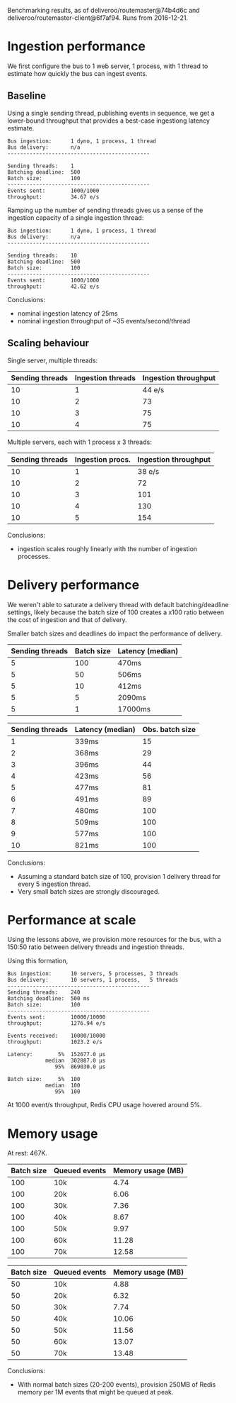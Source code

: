 Benchmarking results, as of deliveroo/routemaster@74b4d6c and deliveroo/routemaster-client@6f7af94.
Runs from 2016-12-21.


# Ingestion performance

We first configure the bus to 1 web server, 1 process, with 1 thread to estimate
how quickly the bus can ingest events.

## Baseline

Using a single sending thread, publishing events in sequence, we get a
lower-bound throughput that provides a best-case ingestiong latency estimate.

```
Bus ingestion:      1 dyno, 1 process, 1 thread
Bus delivery:       n/a
---------------------------------------------

Sending threads:    1
Batching deadline:  500
Batch size:         100
---------------------------------------------
Events sent:        1000/1000
throughput:         34.67 e/s
```

Ramping up the number of sending threads gives us a sense of the ingestion
capacity of a single ingestion thread:

```
Bus ingestion:      1 dyno, 1 process, 1 thread
Bus delivery:       n/a
---------------------------------------------

Sending threads:    10
Batching deadline:  500
Batch size:         100
---------------------------------------------
Events sent:        1000/1000
throughput:         42.62 e/s
```

Conclusions:

- nominal ingestion latency of 25ms
- nominal ingestion throughput of ~35 events/second/thread


## Scaling behaviour

Single server, multiple threads:

| Sending threads | Ingestion threads | Ingestion throughput |
|-----------------|-------------------|----------------------|
| 10              | 1                 | 44 e/s               |
| 10              | 2                 | 73                   |
| 10              | 3                 | 75                   |
| 10              | 4                 | 75                   |

Multiple servers, each with 1 process x 3 threads:

| Sending threads | Ingestion procs.  | Ingestion throughput |
|-----------------|-------------------|----------------------|
| 10              | 1                 | 38 e/s               |
| 10              | 2                 | 72                   |
| 10              | 3                 | 101                  |
| 10              | 4                 | 130                  |
| 10              | 5                 | 154                  |

Conclusions:

- ingestion scales roughly linearly with the number of ingestion processes.

# Delivery performance

We weren't able to saturate a delivery thread with default batching/deadline
settings, likely because the batch size of 100 creates a x100 ratio between the
cost of ingestion and that of delivery.

Smaller batch sizes and deadlines do impact the performance of delivery.

| Sending threads  | Batch size       | Latency (median) |
|------------------|------------------|------------------|
| 5                | 100              | 470ms            | 
| 5                | 50               | 506ms            |
| 5                | 10               | 412ms            |
| 5                | 5                | 2090ms           |
| 5                | 1                | 17000ms          |

| Sending threads  | Latency (median) | Obs. batch size
|------------------|------------------|------------------|
| 1                | 339ms            | 15               |
| 2                | 368ms            | 29               |
| 3                | 396ms            | 44               |
| 4                | 423ms            | 56               |
| 5                | 477ms            | 81               |
| 6                | 491ms            | 89               |
| 7                | 480ms            | 100              |
| 8                | 509ms            | 100              |
| 9                | 577ms            | 100              |
| 10               | 821ms            | 100              |

Conclusions:

- Assuming a standard batch size of 100, provision 1 delivery thread for every 5
  ingestion thread.
- Very small batch sizes are strongly discouraged.



# Performance at scale

Using the lessons above, we provision more resources for the bus, with a 150:50
ratio between delivery threads and ingestion threads.

Using this formation,

```
Bus ingestion:      10 servers, 5 processes, 3 threads
Bus delivery:       10 servers, 1 process,   5 threads
---------------------------------------------
Sending threads:    240
Batching deadline:  500 ms
Batch size:         100
---------------------------------------------
Events sent:        10000/10000
throughput:         1276.94 e/s

Events received:    10000/10000
throughput:         1023.2 e/s

Latency:        5%  152677.0 µs
            median  302887.0 µs
               95%  869030.0 µs

Batch size:     5%  100
            median  100
               95%  100
```

At 1000 event/s throughput, Redis CPU usage hovered around 5%.


# Memory usage

At rest: 467K.

| Batch size    | Queued events | Memory usage (MB)|
|---------------|---------------|------------------|
| 100           | 10k           | 4.74             |
| 100           | 20k           | 6.06             |
| 100           | 30k           | 7.36             |
| 100           | 40k           | 8.67             |
| 100           | 50k           | 9.97             |
| 100           | 60k           | 11.28            |
| 100           | 70k           | 12.58            |


| Batch size    | Queued events | Memory usage (MB)|
|---------------|---------------|------------------|
| 50            | 10k           | 4.88             |
| 50            | 20k           | 6.32             |
| 50            | 30k           | 7.74             |
| 50            | 40k           | 10.06            |
| 50            | 50k           | 11.56            |
| 50            | 60k           | 13.07            |
| 50            | 70k           | 13.48            |


Conclusions:

- With normal batch sizes (20-200 events), provision 250MB of Redis memory per
  1M events that might be queued at peak.






